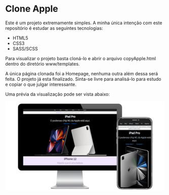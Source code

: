 # Clone Apple

Este é um projeto extremamente simples. 
A minha única intenção com este repositório é estudar as seguintes tecnologias:
- HTML5
- CSS3
- SASS/SCSS

<p>Para visualizar o projeto basta cloná-lo e abrir o arquivo copyApple.html dentro do diretório www/templates.</p>
<p>A única página clonada foi a Homepage, nenhuma outra além dessa será feita. O projeto já esta finalizado. Sinta-se livre para analisá-lo para estudo e copiar o que julgar interessante.</p>

<p>Uma prévia da visualização pode ser vista abaixo:</p>
<img src="www/templates/images/bannerREADME.png">
